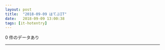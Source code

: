 ```yaml
---
layout: post
title:  "2018-09-09 はてぶIT"
date:   2018-09-09 13:00:38
tags: [it-hotentry]
---
```

0 件のデータあり

<hr>
